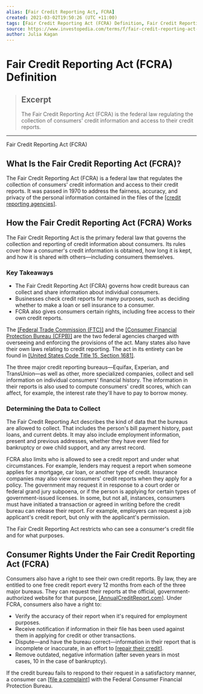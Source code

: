 ```yaml
---
alias: [Fair Credit Reporting Act, FCRA]
created: 2021-03-02T19:50:26 (UTC +11:00)
tags: [Fair Credit Reporting Act (FCRA) Definition, Fair Credit Reporting Act (FCRA)]
source: https://www.investopedia.com/terms/f/fair-credit-reporting-act-fcra.asp
author: Julia Kagan
---
```


# Fair Credit Reporting Act (FCRA) Definition

> ## Excerpt
> The Fair Credit Reporting Act (FCRA) is the federal law regulating the collection of consumers' credit information and access to their credit reports.

---

Fair Credit Reporting Act (FCRA)
## What Is the Fair Credit Reporting Act (FCRA)?

The Fair Credit Reporting Act (FCRA) is a federal law that regulates the collection of consumers' credit information and access to their credit reports. It was passed in 1970 to address the fairness, accuracy, and privacy of the personal information contained in the files of the [[credit reporting agencies]](https://www.investopedia.com/terms/c/credit-reporting-agency.asp).

## How the Fair Credit Reporting Act (FCRA) Works

The Fair Credit Reporting Act is the primary federal law that governs the collection and reporting of credit information about consumers. Its rules cover how a consumer's credit information is obtained, how long it is kept, and how it is shared with others—including consumers themselves.

### Key Takeaways

-   The Fair Credit Reporting Act (FCRA) governs how credit bureaus can collect and share information about individual consumers.
-   Businesses check credit reports for many purposes, such as deciding whether to make a loan or sell insurance to a consumer.
-   FCRA also gives consumers certain rights, including free access to their own credit reports.

The [[Federal Trade Commission (FTC)]](https://www.investopedia.com/terms/f/ftc.asp) and the [[Consumer Financial Protection Bureau (CFPB)]](https://www.investopedia.com/terms/c/consumer-financial-protection-bureau-cfpb.asp) are the two federal agencies charged with overseeing and enforcing the provisions of the act. Many states also have their own laws relating to credit reporting. The act in its entirety can be found in [[United States Code Title 15, Section 1681]](https://www.govinfo.gov/content/pkg/USCODE-2011-title15/pdf/USCODE-2011-title15-chap41-subchapIII.pdf).

The three major credit reporting bureaus—Equifax, Experian, and TransUnion—as well as other, more specialized companies, collect and sell information on individual consumers' financial history. The information in their reports is also used to compute consumers' credit scores, which can affect, for example, the interest rate they'll have to pay to borrow money.

### Determining the Data to Collect

The Fair Credit Reporting Act describes the kind of data that the bureaus are allowed to collect. That includes the person's bill payment history, past loans, and current debts. It may also include employment information, present and previous addresses, whether they have ever filed for bankruptcy or owe child support, and any arrest record.

FCRA also limits who is allowed to see a credit report and under what circumstances. For example, lenders may request a report when someone applies for a mortgage, car loan, or another type of credit. Insurance companies may also view consumers' credit reports when they apply for a policy. The government may request it in response to a court order or federal grand jury subpoena, or if the person is applying for certain types of government-issued licenses. In some, but not all, instances, consumers must have initiated a transaction or agreed in writing before the credit bureau can release their report. For example, employers can request a job applicant's credit report, but only with the applicant's permission.

The Fair Credit Reporting Act restricts who can see a consumer's credit file and for what purposes.

## Consumer Rights Under the Fair Credit Reporting Act (FCRA)

Consumers also have a right to see their own credit reports. By law, they are entitled to one free credit report every 12 months from each of the three major bureaus. They can request their reports at the official, government-authorized website for that purpose, [[AnnualCreditReport.com]](https://www.annualcreditreport.com/index.action). Under FCRA, consumers also have a right to:

-   Verify the accuracy of their report when it's required for employment purposes.
-   Receive notification if information in their file has been used against them in applying for credit or other transactions.
-   Dispute—and have the bureau correct—information in their report that is incomplete or inaccurate, in an effort to [[repair their credit]](https://www.investopedia.com/best-credit-repair-companies-4843898).
-   Remove outdated, negative information (after seven years in most cases, 10 in the case of bankruptcy).

If the credit bureau fails to respond to their request in a satisfactory manner, a consumer can [[file a complaint]](https://www.consumerfinance.gov/complaint/) with the Federal Consumer Financial Protection Bureau.
